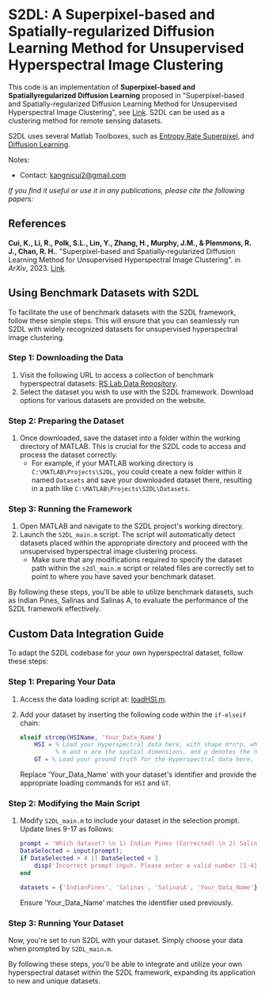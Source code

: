 # S2DL: A Superpixel-based and Spatially-regularized Diffusion Learning Method for Unsupervised Hyperspectral Image Clustering

This code is an implementation of **Superpixel-based and Spatiallyregularized Diffusion Learning** proposed in "Superpixel-based and Spatially-regularized Diffusion Learning Method for Unsupervised Hyperspectral Image Clustering", see [Link](https://arxiv.org/abs/2312.15447). S2DL can be used as a clustering method for remote sensing datasets.

S2DL uses several Matlab Toolboxes, such as [Entropy Rate Superpixel](https://github.com/mingyuliutw/EntropyRateSuperpixel), and [Diffusion Learning](https://github.com/sampolk/DiffusionLearning).

Notes:
- Contact: kangnicui2@gmail.com

*If you find it useful or use it in any publications, please cite the following papers:*
## References
**Cui, K., Li, R., Polk, S.L., Lin, Y., Zhang, H., Murphy, J.M., & Plemmons, R. J., Chan, R. H.**. "Superpixel-based and Spatially-regularized Diffusion Learning Method for Unsupervised Hyperspectral Image Clustering". in *ArXiv*, 2023. [Link](https://arxiv.org/abs/2312.15447).

## Using Benchmark Datasets with S2DL

To facilitate the use of benchmark datasets with the S2DL framework, follow these simple steps. This will ensure that you can seamlessly run S2DL with widely recognized datasets for unsupervised hyperspectral image clustering.

### Step 1: Downloading the Data

1. Visit the following URL to access a collection of benchmark hyperspectral datasets: [RS Lab Data Repository](https://rslab.ut.ac.ir/data).
2. Select the dataset you wish to use with the S2DL framework. Download options for various datasets are provided on the website.

### Step 2: Preparing the Dataset

1. Once downloaded, save the dataset into a folder within the working directory of MATLAB. This is crucial for the S2DL code to access and process the dataset correctly.
    - For example, if your MATLAB working directory is `C:\MATLAB\Projects\S2DL`, you could create a new folder within it named `Datasets` and save your downloaded dataset there, resulting in a path like `C:\MATLAB\Projects\S2DL\Datasets`.

### Step 3: Running the Framework

1. Open MATLAB and navigate to the S2DL project's working directory.
2. Launch the `S2DL_main.m` script. The script will automatically detect datasets placed within the appropriate directory and proceed with the unsupervised hyperspectral image clustering process.
    - Make sure that any modifications required to specify the dataset path within the `s2dl_main.m` script or related files are correctly set to point to where you have saved your benchmark dataset.

By following these steps, you'll be able to utilize benchmark datasets, such as Indian Pines, Salinas and Salinas A, to evaluate the performance of the S2DL framework effectively.


## Custom Data Integration Guide

To adapt the S2DL codebase for your own hyperspectral dataset, follow these steps:

### Step 1: Preparing Your Data

1. Access the data loading script at: [loadHSI.m](https://github.com/ckn3/S2DL/blob/main/backEnd/Misc/Preprocessing/loadHSI.m).
2. Add your dataset by inserting the following code within the `if-elseif` chain:

    ```matlab
    elseif strcmp(HSIName, 'Your_Data_Name')
        HSI = % Load your Hyperspectral data here, with shape m*n*p, where:
              % m and n are the spatial dimensions, and p denotes the number of spectral bands.
        GT = % Load your ground truth for the Hyperspectral data here, with shape m*n.
    ```

    Replace 'Your_Data_Name' with your dataset's identifier and provide the appropriate loading commands for `HSI` and `GT`.

### Step 2: Modifying the Main Script

1. Modify `S2DL_main.m` to include your dataset in the selection prompt. Update lines 9-17 as follows:

    ```matlab
    prompt = 'Which dataset? \n 1) Indian Pines (Corrected) \n 2) Salinas (Corrected) \n 3) Salinas A (Corrected) \n 4) Your Data \n';
    DataSelected = input(prompt);
    if DataSelected > 4 || DataSelected < 1
        disp('Incorrect prompt input. Please enter a valid number [1-4].')
    end

    datasets = {'IndianPines', 'Salinas', 'SalinasA', 'Your_Data_Name'};
    ```

    Ensure 'Your_Data_Name' matches the identifier used previously.

### Step 3: Running Your Dataset

Now, you're set to run S2DL with your dataset. Simply choose your data when prompted by `S2DL_main.m`.

By following these steps, you'll be able to integrate and utilize your own hyperspectral dataset within the S2DL framework, expanding its application to new and unique datasets.
